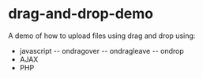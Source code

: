 drag-and-drop-demo
==================

A demo of how to upload files using drag and drop using:

- javascript
-- ondragover
-- ondragleave
-- ondrop
- AJAX
- PHP
